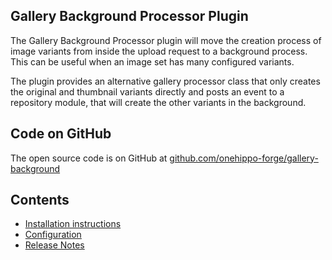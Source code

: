 ## Gallery Background Processor Plugin

The Gallery Background Processor plugin will move the creation process of image variants from inside the upload request 
to a background process. This can be useful when an image set has many configured variants.

The plugin provides an alternative gallery processor class that only creates the original and thumbnail variants 
directly and posts an event to a repository module, that will create the other variants in the background.   

## Code on GitHub
The open source code is on GitHub at [github.com/onehippo-forge/gallery-background](https://github.com/onehippo-forge/gallery-background)  

## Contents
- [Installation instructions](install.html)
- [Configuration](configuration.html)
- [Release Notes](release-notes.html)



